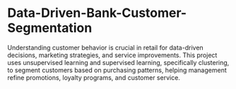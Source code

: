 # Data-Driven-Bank-Customer-Segmentation
Understanding customer behavior is crucial in retail for data-driven decisions, marketing strategies, and service improvements. This project uses unsupervised learning and supervised learning, specifically clustering, to segment customers based on purchasing patterns, helping management refine promotions, loyalty programs, and customer service.
